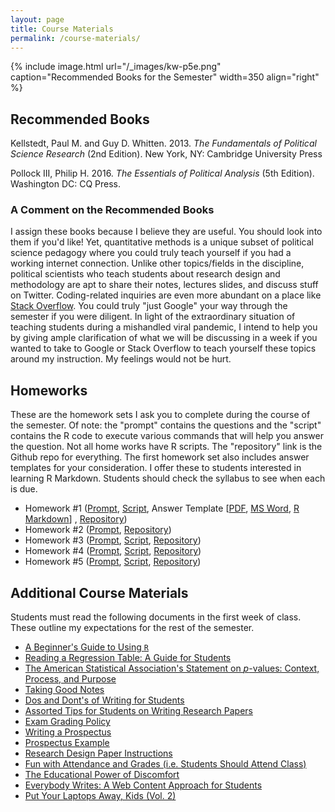 ```yaml
---
layout: page
title: Course Materials
permalink: /course-materials/
---
```


{% include image.html url="/_images/kw-p5e.png" caption="Recommended Books for the Semester" width=350 align="right" %}

## Recommended Books

Kellstedt, Paul M. and Guy D. Whitten. 2013. *The Fundamentals of Political Science Research* (2nd Edition). New York, NY: Cambridge University Press

Pollock III, Philip H. 2016. *The Essentials of Political Analysis* (5th Edition). Washington DC: CQ Press.

### A Comment on the Recommended Books

<!-- Clemson University's bookstore has these listed as "required readings." That is a category error that is ultimately my fault. They are textbooks that I would otherwise assign as "required", and was nudged to submit to Clemson University's bookstore to purchase early into the pandemic. At the time, we all (naively) believed a few-week quarantine and a full-throated state and national government response would have been sufficient to contain the novel coronavirus (COVID-19). It was mostly sufficient in peer countries to us, ranging from Australia to Italy. However, the quarantine was half-hearted and we abandoned it (in South Carolina) after about three weeks and the state government (and majority leaders in the U.S. Senate) never bothered a follow-up response to the one it gave early into the pandemic when the COVID-19 outbreak also tanked the stock market. Now, we are in a situation where we may or may not ever meet in person after a four-week online start. -->

<!-- Toward that end, I want you to consider these textbooks as "recommended" and not "required." My rationale here is multiple. First, Clemson University is asking a lot of you, the student to pay full-price for a social learning experience at the university that you may or may not receive this semester or academic year. To be clear, most of that increasing expense for a college education that you are paying does not go to me---in fact people like me are [about the same price (inflation-adjusted) we were 40 years ago](https://nces.ed.gov/programs/digest/d10/tables/dt10_267.asp). It instead goes to all the things you do not typically price into your university experience given diminished support from the state government (e.g. administrators and capital projects). No matter, textbooks *are* a price you see and they can be quite exorbitant (especially through the university bookstore). If I can alleviate that cost for you in an extraordinary situation like this, I will. Second, and related to the end of the previous point, university bookstore markup is quite frankly obscene and I would hate to think you might also incur a shipping cost on top of that to have the books sent through a throttled (for other nefarious reasons) postal service. Third, and to be clear, I do intend to teach around these textbooks as I have in previous semesters. I assign these books because I believe they are useful. You should look into them if you'd like! Yet, quantitative methods is a unique subset of political science pedagogy where you could truly teach yourself if you had a working internet connection. Unlike other topics/fields in the discipline, political scientists who teach students about research design and methodology are apt to share their notes, lectures slides, and discuss stuff on Twitter. Coding-related inquiries are even more abundant on a place like [Stack Overflow](https://stackoverflow.com/). You could truly "just Google" your way through the semester if you were diligent. In light of the extraordinary situation of teaching students during a mishandled viral pandemic,  I intend to help you by giving ample clarification of what we will be discussing in a week if you wanted to take to Google or Stack Overflow to teach yourself these topics around my online (or in-person?) instruction. My feelings would not be hurt. -->


I assign these books because I believe they are useful. You should look into them if you'd like! Yet, quantitative methods is a unique subset of political science pedagogy where you could truly teach yourself if you had a working internet connection. Unlike other topics/fields in the discipline, political scientists who teach students about research design and methodology are apt to share their notes, lectures slides, and discuss stuff on Twitter. Coding-related inquiries are even more abundant on a place like [Stack Overflow](https://stackoverflow.com/). You could truly "just Google" your way through the semester if you were diligent. In light of the extraordinary situation of teaching students during a mishandled viral pandemic,  I intend to help you by giving ample clarification of what we will be discussing in a week if you wanted to take to Google or Stack Overflow to teach yourself these topics around my instruction. My feelings would not be hurt.

## Homeworks

These are the homework sets I ask you to complete during the course of the semester. Of note: the "prompt" contains the questions and the "script" contains the R code to execute various commands that will help you answer the question. Not all home works have R scripts. The "repository" link is the Github repo for everything. The first homework set also includes answer templates for your consideration. I offer these to students interested in learning R Markdown. Students should check the syllabus to see when each is due.

- Homework #1 ([Prompt](http://posc3410.svmiller.com/homeworks/hw1/posc3410-hw1.pdf), [Script](https://github.com/svmiller/posc3410/blob/master/homeworks/hw1/1-sc-primary-2016.R), Answer Template [[PDF](http://posc3410.svmiller.com/homeworks/hw1/posc3410-hw1-answer-template.pdf), [MS Word](http://posc3410.svmiller.com/homeworks/hw1/posc3410-hw1-answer-template.docx), [R Markdown](http://posc3410.svmiller.com/homeworks/hw1/posc3410-hw1-answer-template.Rmd)]
, [Repository](https://github.com/svmiller/posc3410/tree/master/homeworks/hw1))
- Homework #2 ([Prompt](http://posc3410.svmiller.com/homeworks/hw2/posc3410-hw2.pdf), [Repository](https://github.com/svmiller/posc3410/tree/master/homeworks/hw2))
- Homework #3 ([Prompt](http://posc3410.svmiller.com/homeworks/hw3/posc3410-hw3.pdf), [Script](https://github.com/svmiller/posc3410/blob/master/homeworks/hw3/1-simulate-population.R), [Repository](https://github.com/svmiller/posc3410/tree/master/homeworks/hw3))
- Homework #4 ([Prompt](http://posc3410.svmiller.com/homeworks/hw4/posc3410-hw4.pdf), [Script](https://github.com/svmiller/posc3410/blob/master/homeworks/hw4/1-wvs-trumpism.R), [Repository](https://github.com/svmiller/posc3410/tree/master/homeworks/hw4))
- Homework #5 ([Prompt](http://posc3410.svmiller.com/homeworks/hw5/posc3410-hw5.pdf), [Script](https://github.com/svmiller/posc3410/blob/master/homeworks/hw5/1-wvs-usa-abortion.R), [Repository](https://github.com/svmiller/posc3410/tree/master/homeworks/hw5))

## Additional Course Materials

Students must read the following documents in the first week of class. These outline my expectations for the rest of the semester.

- [A Beginner's Guide to Using `R`](http://svmiller.com/blog/2014/08/a-beginners-guide-to-using-r/)
- [Reading a Regression Table: A Guide for Students](http://svmiller.com/blog/2014/08/reading-a-regression-table-a-guide-for-students/)
- [The American Statistical Association's Statement on *p*-values: Context, Process, and Purpose](http://amstat.tandfonline.com/doi/abs/10.1080/00031305.2016.1154108)
- [Taking Good Notes](http://svmiller.com/blog/2014/09/taking-good-notes/)
- [Dos and Dont's of Writing for Students](http://svmiller.com/blog/2015/06/dos-and-donts-of-writing-for-students/)
- [Assorted Tips for Students on Writing Research Papers](http://svmiller.com/blog/2015/12/assorted-tips-students-research-papers/)
- [Exam Grading Policy](https://www.dropbox.com/s/apihjs7di81aqcv/svm-exam-grading-policy.pdf?dl=0)
- [Writing a Prospectus](https://www.dropbox.com/s/i2vzzg0vmy6ppw4/posc3410-prospectus-guide.pdf)
- [Prospectus Example](http://posc3410.svmiller.com/prospectus-example/posc3410-prospectus-example.pdf)
- [Research Design Paper Instructions](https://www.dropbox.com/s/qhv4d4pjsk2rxgt/posc3410-research-design-paper-instructions.pdf?dl=0)
- [Fun with Attendance and Grades (i.e. Students Should Attend Class)](http://svmiller.com/blog/2016/05/fun-with-attendance-grades/)
- [The Educational Power of Discomfort](http://svmiller.com/blog/2016/05/educational-power-discomfort/)
- [Everybody Writes: A Web Content Approach for Students](http://svmiller.com/blog/2016/05/everybody-writes-academic/)
- [Put Your Laptops Away, Kids (Vol. 2)](http://svmiller.com/blog/2016/05/put-your-laptops-away-2/)
